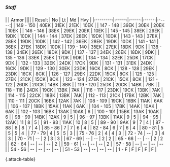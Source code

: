 ##### Staff

|      |   Armor   ||||
|   Result   |   No   |   Lt   |   Md   |   Hvy   |
|:--------:|:-----:|:-----:|:-----:|:-----:|
| 149 - 150 | 40EK | 31EK | 21EK | 10EK |
| 147 - 148 | 39EK | 30EK | 20EK | 10EK |
| 146 - 146 | 38EK | 29EK | 20EK | 10EK |
| 145 - 145 | 38EK | 29EK | 19DK | 10DK |
| 144 - 144 | 37EK | 28EK | 19DK | 10DK |
| 143 - 143 | 37EK | 28EK | 19DK | 10DK |
| 142 - 142 | 36EK | 28EK | 19DK | 10DK |
| 141 - 141 | 36EK | 27EK | 18DK | 10DK |
| 139 - 140 | 35EK | 27EK | 18DK | 9DK |
| 138 - 138 | 34EK | 26EK | 18DK | 9DK |
| 137 - 137 | 34EK | 26EK | 18DK | 9DK |
| 135 - 136 | 33EK | 25EK | 17DK | 9DK |
| 134 - 134 | 32EK | 25DK | 17CK | 9DK |
| 132 - 133 | 32EK | 24DK | 17CK | 9DK |
| 131 - 131 | 31EK | 24DK | 16CK | 9DK |
| 129 - 130 | 30EK | 23DK | 16CK | 8CK |
| 128 - 128 | 29EK | 23DK | 16CK | 8CK |
| 126 - 127 | 29EK | 22DK | 15CK | 8CK |
| 125 - 125 | 27EK | 21CK | 15CK | 8CK |
| 123 - 124 | 27EK | 21CK | 15CK | 8CK |
| 121 - 122 | 26DK | 20CK | 14BK | 8BK |
| 119 - 120 | 25DK | 20CK | 14BK | 7BK |
| 118 - 118 | 24DK | 19CK | 13BK | 7AK |
| 116 - 117 | 23DK | 19CK | 13BK | 7AK |
| 114 - 115 | 22CK | 18BK | 13BK | 7AK |
| 112 - 113 | 21CK | 17BK | 12BK | 7AK |
| 110 - 111 | 20CK | 16BK | 12AK | 7AK |
| 108 - 109 | 19CK | 16BK | 11AK | 6AK |
| 106 - 107 | 18BK | 15AK | 11AK | 6AK |
| 104 - 105 | 17BK | 14AK | 10AK | 6AK |
| 102 - 103 | 16BK | 13AK | 10AK | 6 |
| 100 - 101 | 15BK | 13AK | 10AK | 6 |
| 98 - 99 | 14BK | 12AK | 9 | 5 |
| 96 - 97 | 13BK | 11AK | 9 | 5 |
| 94 - 95 | 12AK | 11 | 8 | 5 |
| 91 - 93 | 11AK | 10 | 8 | 5 |
| 89 - 90 | 9AK | 9 | 7 | 4 |
| 87 - 88 | 8 | 8 | 7 | 4 |
| 85 - 86 | 7 | 7 | 6 | 4 |
| 82 - 84 | 6 | 7 | 6 | 4 |
| 80 - 81 | 5 | 5 | 5 | 4 |
| 77 - 79 | 4 | 5 | 5 | 3 |
| 75 - 76 | 2 | 4 | 4 | 3 |
| 72 - 74 | --  | 3 | 4 | 3 |
| 70 - 71 | --  | 2 | 3 | 3 |
| 67 - 69 | --  | --  | 2 | 2 |
| 65 - 66 | --  | --  | 2 | 2 |
| 62 - 64 | --  | --  | --  | 2 |
| 59 - 61 | --  | --  | --  | 2 |
| 57 - 58 | --  | --  | --  | --  |
| 54 - 56 | --  | --  | --  | --  |
| 51 - 53 | --  | --  | --  | --  |
| 1 - F | F | F | F | F |

{.attack-table}
